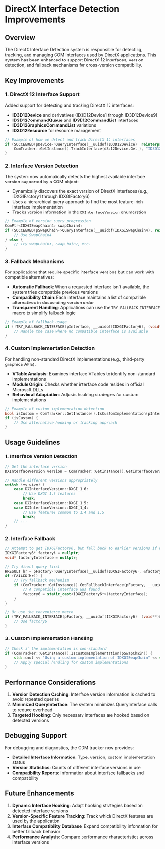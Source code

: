 # DirectX Interface Detection Improvements

## Overview

The DirectX Interface Detection system is responsible for detecting, tracking, and managing COM interfaces used by DirectX applications. This system has been enhanced to support DirectX 12 interfaces, version detection, and fallback mechanisms for cross-version compatibility.

## Key Improvements

### 1. DirectX 12 Interface Support

Added support for detecting and tracking DirectX 12 interfaces:

- **ID3D12Device** and derivatives (ID3D12Device1 through ID3D12Device9)
- **ID3D12CommandQueue** and **ID3D12CommandList** interfaces
- **ID3D12GraphicsCommandList** variations
- **ID3D12Resource** for resource management

```cpp
// Example of how we detect and track DirectX 12 interfaces
if (SUCCEEDED(pDevice->QueryInterface(__uuidof(ID3D12Device), reinterpret_cast<void**>(&d3d12Device)))) {
    ComTracker::GetInstance().TrackInterface(d3d12Device.Get(), "ID3D12Device");
}
```

### 2. Interface Version Detection

The system now automatically detects the highest available interface version supported by a COM object:

- Dynamically discovers the exact version of DirectX interfaces (e.g., IDXGIFactory1 through IDXGIFactory6)
- Uses a hierarchical query approach to find the most feature-rich interface implementation
- Tracks version information in the `DXInterfaceVersion` enumeration

```cpp
// Example of version query progression
ComPtr<IDXGISwapChain4> swapChain4;
if (SUCCEEDED(pSwapChain->QueryInterface(__uuidof(IDXGISwapChain4), reinterpret_cast<void**>(swapChain4.GetAddressOf())))) {
    // Use SwapChain4
} else {
    // Try SwapChain3, SwapChain2, etc.
}
```

### 3. Fallback Mechanisms

For applications that require specific interface versions but can work with compatible alternatives:

- **Automatic Fallback**: When a requested interface isn't available, the system tries compatible previous versions
- **Compatibility Chain**: Each interface maintains a list of compatible alternatives in descending version order
- **Transparent Handling**: Applications can use the `TRY_FALLBACK_INTERFACE` macro to simplify fallback logic

```cpp
// Example of fallback usage
if (!TRY_FALLBACK_INTERFACE(pInterface, __uuidof(IDXGIFactory6), (void**)&factory)) {
    // Handle the case where no compatible interface is available
}
```

### 4. Custom Implementation Detection

For handling non-standard DirectX implementations (e.g., third-party graphics APIs):

- **VTable Analysis**: Examines interface VTables to identify non-standard implementations
- **Module Origin**: Checks whether interface code resides in official Microsoft DLLs
- **Behavioral Adaptation**: Adjusts hooking strategies for custom implementations

```cpp
// Example of custom implementation detection
bool isCustom = ComTracker::GetInstance().IsCustomImplementation(pInterface);
if (isCustom) {
    // Use alternative hooking or tracking approach
}
```

## Usage Guidelines

### 1. Interface Version Detection

```cpp
// Get the interface version
DXInterfaceVersion version = ComTracker::GetInstance().GetInterfaceVersion(pInterface, riid);

// Handle different versions appropriately
switch (version) {
    case DXInterfaceVersion::DXGI_1_6:
        // Use DXGI 1.6 features
        break;
    case DXInterfaceVersion::DXGI_1_5:
    case DXInterfaceVersion::DXGI_1_4:
        // Use features common to 1.4 and 1.5
        break;
    // ...
}
```

### 2. Interface Fallback

```cpp
// Attempt to get IDXGIFactory6, but fall back to earlier versions if needed
IDXGIFactory6* factory6 = nullptr;
void* factoryInterface = nullptr;

// Try direct query first
HRESULT hr = pFactory->QueryInterface(__uuidof(IDXGIFactory6), &factoryInterface);
if (FAILED(hr)) {
    // Try fallback mechanism
    if (ComTracker::GetInstance().GetFallbackInterface(pFactory, __uuidof(IDXGIFactory6), &factoryInterface)) {
        // A compatible interface was found
        factory6 = static_cast<IDXGIFactory6*>(factoryInterface);
    }
}

// Or use the convenience macro
if (TRY_FALLBACK_INTERFACE(pFactory, __uuidof(IDXGIFactory6), (void**)&factory6)) {
    // Use factory6
}
```

### 3. Custom Implementation Handling

```cpp
// Check if the implementation is non-standard
if (ComTracker::GetInstance().IsCustomImplementation(pSwapChain)) {
    std::cout << "Using a custom implementation of IDXGISwapChain" << std::endl;
    // Apply special handling for custom implementations
}
```

## Performance Considerations

1. **Version Detection Caching**: Interface version information is cached to avoid repeated queries
2. **Minimized QueryInterface**: The system minimizes QueryInterface calls to reduce overhead
3. **Targeted Hooking**: Only necessary interfaces are hooked based on detected versions

## Debugging Support

For debugging and diagnostics, the COM tracker now provides:

- **Detailed Interface Information**: Type, version, custom implementation status
- **Version Statistics**: Counts of different interface versions in use
- **Compatibility Reports**: Information about interface fallbacks and compatibility

## Future Enhancements

1. **Dynamic Interface Hooking**: Adapt hooking strategies based on detected interface versions
2. **Version-Specific Feature Tracking**: Track which DirectX features are used by the application
3. **Interface Compatibility Database**: Expand compatibility information for better fallback behavior
4. **Performance Analysis**: Compare performance characteristics across interface versions 